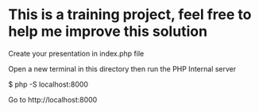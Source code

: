 # This is a training project, feel free to help me improve this solution

Create your presentation in index.php file

Open a new terminal in this directory then run the PHP Internal server

$ php -S localhost:8000

Go to  http://localhost:8000
